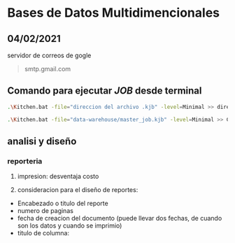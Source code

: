 # Bases de Datos Multidimencionales


## 04/02/2021
servidor de correos de gogle 
> smtp.gmail.com

## Comando para ejecutar *JOB* desde terminal 

```bash
.\Kitchen.bat -file="direccion del archivo .kjb" -level=Minimal >> direccion de el archivo donde se desea tener el registrolog.txt
```

```bash
.\Kitchen.bat -file="data-warehouse/master_job.kjb" -level=Minimal >> C:\Data_integration\data-warehouse\log.txt
```



## analisi y diseño 

### reporteria 
1. impresion: desventaja costo

2. consideracion para el diseño de reportes:
- Encabezado o titulo del reporte
- numero de paginas
- fecha de creacion del documento (puede llevar dos fechas, de cuando son los datos y cuando se imprimio)
- titulo de columna:  

